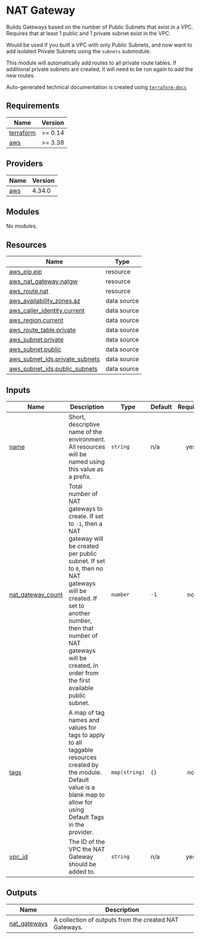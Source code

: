 # NAT Gateway

Builds Gateways based on the number of Public Subnets that exist in a VPC. Requires that at least 1 public and 1 private subnet exist in the VPC.

Would be used if you built a VPC with only Public Subnets, and now want to add isolated Private Subnets using the `subnets` submodule.

This module will automatically add routes to all private route tables. If additional private subnets are created, it will need to be run again to add the new routes.
<!-- BEGINNING OF PRE-COMMIT-TERRAFORM DOCS HOOK -->
Auto-generated technical documentation is created using [`terraform-docs`](https://terraform-docs.io/)

## Requirements

| Name | Version |
|------|---------|
| <a name="requirement_terraform"></a> [terraform](#requirement\_terraform) | >= 0.14 |
| <a name="requirement_aws"></a> [aws](#requirement\_aws) | >= 3.38 |

## Providers

| Name | Version |
|------|---------|
| <a name="provider_aws"></a> [aws](#provider\_aws) | 4.34.0 |

## Modules

No modules.

## Resources

| Name | Type |
|------|------|
| [aws_eip.eip](https://registry.terraform.io/providers/hashicorp/aws/latest/docs/resources/eip) | resource |
| [aws_nat_gateway.natgw](https://registry.terraform.io/providers/hashicorp/aws/latest/docs/resources/nat_gateway) | resource |
| [aws_route.nat](https://registry.terraform.io/providers/hashicorp/aws/latest/docs/resources/route) | resource |
| [aws_availability_zones.az](https://registry.terraform.io/providers/hashicorp/aws/latest/docs/data-sources/availability_zones) | data source |
| [aws_caller_identity.current](https://registry.terraform.io/providers/hashicorp/aws/latest/docs/data-sources/caller_identity) | data source |
| [aws_region.current](https://registry.terraform.io/providers/hashicorp/aws/latest/docs/data-sources/region) | data source |
| [aws_route_table.private](https://registry.terraform.io/providers/hashicorp/aws/latest/docs/data-sources/route_table) | data source |
| [aws_subnet.private](https://registry.terraform.io/providers/hashicorp/aws/latest/docs/data-sources/subnet) | data source |
| [aws_subnet.public](https://registry.terraform.io/providers/hashicorp/aws/latest/docs/data-sources/subnet) | data source |
| [aws_subnet_ids.private_subnets](https://registry.terraform.io/providers/hashicorp/aws/latest/docs/data-sources/subnet_ids) | data source |
| [aws_subnet_ids.public_subnets](https://registry.terraform.io/providers/hashicorp/aws/latest/docs/data-sources/subnet_ids) | data source |

## Inputs

| Name | Description | Type | Default | Required |
|------|-------------|------|---------|:--------:|
| <a name="input_name"></a> [name](#input\_name) | Short, descriptive name of the environment. All resources will be named using this value as a prefix. | `string` | n/a | yes |
| <a name="input_nat_gateway_count"></a> [nat\_gateway\_count](#input\_nat\_gateway\_count) | Total number of NAT gateways to create. If set to `-1`, then a NAT gateway will be created per public subnet. If set to `0`, then no NAT gateways will be created. If set to another number, then that number of NAT gateways will be created, in order from the first available public subnet. | `number` | `-1` | no |
| <a name="input_tags"></a> [tags](#input\_tags) | A map of tag names and values for tags to apply to all taggable resources created by the module. Default value is a blank map to allow for using Default Tags in the provider. | `map(string)` | `{}` | no |
| <a name="input_vpc_id"></a> [vpc\_id](#input\_vpc\_id) | The ID of the VPC the NAT Gateway should be added to. | `string` | n/a | yes |

## Outputs

| Name | Description |
|------|-------------|
| <a name="output_nat_gateways"></a> [nat\_gateways](#output\_nat\_gateways) | A collection of outputs from the created NAT Gateways. |
<!-- END OF PRE-COMMIT-TERRAFORM DOCS HOOK -->

